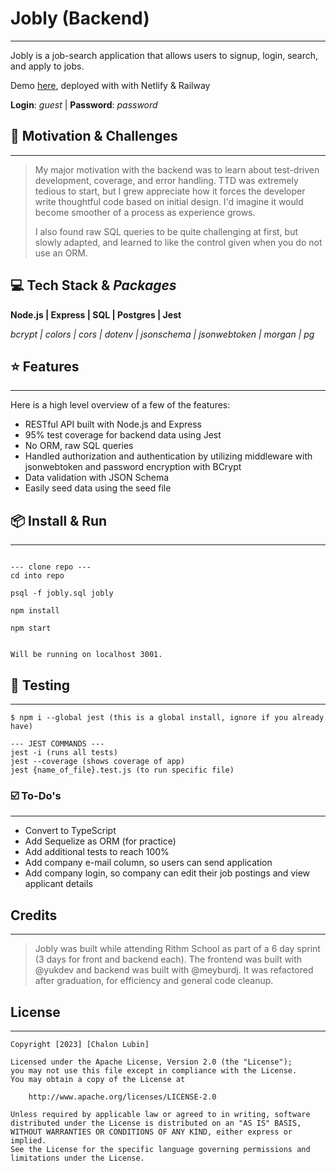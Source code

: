 # Jobly (Backend)

---

Jobly is a job-search application that allows users to signup, login, search, and apply to jobs.

 Demo [here](https://jobly-cl.netlify.app/), deployed with with Netlify & Railway

 **Login**: *guest* | **Password**: *password*

##  🧐  Motivation & Challenges

---

> My major motivation with the backend was to learn about test-driven development, coverage, and error handling. TTD was extremely tedious to start, but I grew appreciate how it forces the developer write thoughtful code based on initial design. I'd imagine it would become smoother of a process as experience grows.
>
> I also found raw SQL queries to be quite challenging at first, but slowly adapted, and learned to like the control given when you do not use an ORM.

##  💻  **Tech Stack** & *Packages*

  **Node.js | Express | SQL | Postgres | Jest**

 *bcrypt | colors | cors | dotenv | jsonschema | jsonwebtoken | morgan | pg*

##  ⭐️  Features

---

Here is a high level overview of a few of the features:
- RESTful API built with Node.js and Express
- 95% test coverage for backend data using Jest
- No ORM, raw SQL queries
- Handled authorization and authentication by utilizing middleware with jsonwebtoken and password encryption with BCrypt
- Data validation with JSON Schema
- Easily seed data using the seed file

## 📦  Install & Run

---

``` shell

--- clone repo ---
cd into repo

psql -f jobly.sql jobly

npm install

npm start


Will be running on localhost 3001.

```

##  🧪  Testing

---

```shell
$ npm i --global jest (this is a global install, ignore if you already have)

--- JEST COMMANDS ---
jest -i (runs all tests)
jest --coverage (shows coverage of app)
jest {name_of_file}.test.js (to run specific file)

```

###  ☑️ To-Do's

---

- Convert to TypeScript
- Add Sequelize as ORM (for practice)
- Add additional tests to reach 100%
- Add company e-mail column, so users can send application
- Add company login, so company can edit their job postings and view applicant details

## Credits

---

>Jobly was built while attending Rithm School as part of a 6 day sprint (3 days for front and backend each). The frontend was built with @yukdev and backend was built with @meyburdj. It was refactored after graduation, for efficiency and general code cleanup.

## License

---

```
Copyright [2023] [Chalon Lubin]

Licensed under the Apache License, Version 2.0 (the "License");
you may not use this file except in compliance with the License.
You may obtain a copy of the License at

    http://www.apache.org/licenses/LICENSE-2.0

Unless required by applicable law or agreed to in writing, software
distributed under the License is distributed on an "AS IS" BASIS,
WITHOUT WARRANTIES OR CONDITIONS OF ANY KIND, either express or implied.
See the License for the specific language governing permissions and
limitations under the License.
```









